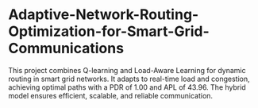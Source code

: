 # Adaptive-Network-Routing-Optimization-for-Smart-Grid-Communications
This project combines Q-learning and Load-Aware Learning for dynamic routing in smart grid networks. It adapts to real-time load and congestion, achieving optimal paths with a PDR of 1.00 and APL of 43.96. The hybrid model ensures efficient, scalable, and reliable communication.
